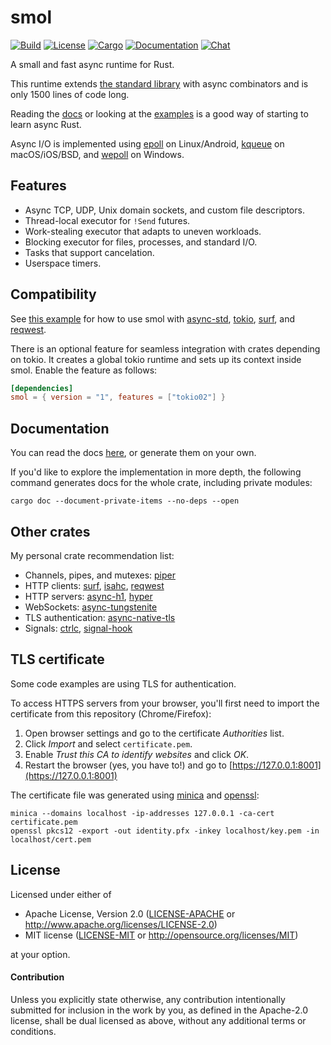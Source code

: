 # smol

[![Build](https://github.com/stjepang/smol/workflows/Build%20and%20test/badge.svg)](
https://travis-ci.org/stjepang/smol)
[![License](https://img.shields.io/badge/license-MIT%2FApache--2.0-blue.svg)](
https://github.com/stjepang/smol)
[![Cargo](https://img.shields.io/crates/v/smol.svg)](
https://crates.io/crates/smol)
[![Documentation](https://docs.rs/smol/badge.svg)](
https://docs.rs/smol)
[![Chat](https://img.shields.io/discord/701824908866617385.svg?logo=discord)](https://discord.gg/5RxMVnr)

A small and fast async runtime for Rust.

This runtime extends [the standard library][std] with async combinators
and is only 1500 lines of code long.

[std]: https://docs.rs/std

Reading the [docs] or looking at the [examples] is a good way of starting to
learn async Rust.

[docs]: https://docs.rs/smol
[examples]: ./examples

Async I/O is implemented using [epoll] on Linux/Android, [kqueue] on
macOS/iOS/BSD, and [wepoll] on Windows.

[epoll]: https://en.wikipedia.org/wiki/Epoll
[kqueue]: https://en.wikipedia.org/wiki/Kqueue
[wepoll]: https://github.com/piscisaureus/wepoll

## Features

* Async TCP, UDP, Unix domain sockets, and custom file descriptors.
* Thread-local executor for `!Send` futures.
* Work-stealing executor that adapts to uneven workloads.
* Blocking executor for files, processes, and standard I/O.
* Tasks that support cancelation.
* Userspace timers.

## Compatibility

See [this example](./examples/other-runtimes.rs) for how to use smol with
[async-std], [tokio], [surf], and [reqwest].

There is an optional feature for seamless integration with crates depending
on tokio. It creates a global tokio runtime and sets up its context inside smol.
Enable the feature as follows:

```toml
[dependencies]
smol = { version = "1", features = ["tokio02"] }
```

[async-std]: https://docs.rs/async-std
[tokio]: https://docs.rs/tokio
[surf]: https://docs.rs/surf
[reqwest]: https://docs.rs/reqwest

## Documentation

You can read the docs [here][docs], or generate them on your own.

If you'd like to explore the implementation in more depth, the following
command generates docs for the whole crate, including private modules:

```
cargo doc --document-private-items --no-deps --open
```

[docs]: https://docs.rs/smol

## Other crates

My personal crate recommendation list:

* Channels, pipes, and mutexes: [piper]
* HTTP clients: [surf], [isahc], [reqwest]
* HTTP servers: [async-h1], [hyper]
* WebSockets: [async-tungstenite]
* TLS authentication: [async-native-tls]
* Signals: [ctrlc], [signal-hook]

[piper]: https://docs.rs/piper
[surf]: https://docs.rs/surf
[isahc]: https://docs.rs/isahc
[reqwest]: https://docs.rs/reqwest
[async-h1]: https://docs.rs/async-h1
[hyper]: https://docs.rs/hyper
[async-tungstenite]: https://docs.rs/async-tungstenite
[async-native-tls]: https://docs.rs/async-native-tls
[native-tls]: https://docs.rs/native-tls
[ctrlc]: https://docs.rs/ctrlc
[signal-hook]: https://docs.rs/signal-hook

## TLS certificate

Some code examples are using TLS for authentication.

To access HTTPS servers from your browser, you'll first need to import the
certificate from this repository (Chrome/Firefox):

1. Open browser settings and go to the certificate *Authorities* list.
2. Click *Import* and select `certificate.pem`.
3. Enable *Trust this CA to identify websites* and click *OK*.
4. Restart the browser (yes, you have to!) and go to [https://127.0.0.1:8001](https://127.0.0.1:8001)

The certificate file was generated using
[minica](https://github.com/jsha/minica) and
[openssl](https://www.openssl.org/):

```
minica --domains localhost -ip-addresses 127.0.0.1 -ca-cert certificate.pem
openssl pkcs12 -export -out identity.pfx -inkey localhost/key.pem -in localhost/cert.pem
```

## License

Licensed under either of

 * Apache License, Version 2.0 ([LICENSE-APACHE](LICENSE-APACHE) or http://www.apache.org/licenses/LICENSE-2.0)
 * MIT license ([LICENSE-MIT](LICENSE-MIT) or http://opensource.org/licenses/MIT)

at your option.

#### Contribution

Unless you explicitly state otherwise, any contribution intentionally submitted
for inclusion in the work by you, as defined in the Apache-2.0 license, shall be
dual licensed as above, without any additional terms or conditions.
